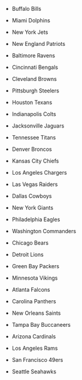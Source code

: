 - Buffalo Bills
- Miami Dolphins
- New York Jets
- New England Patriots
- Baltimore Ravens
- Cincinnati Bengals
- Cleveland Browns
- Pittsburgh Steelers
- Houston Texans
- Indianapolis Colts
- Jacksonville Jaguars
- Tennessee Titans
- Denver Broncos
- Kansas City Chiefs
- Los Angeles Chargers
- Las Vegas Raiders

- Dallas Cowboys
- New York Giants
- Philadelphia Eagles
- Washington Commanders
- Chicago Bears
- Detroit Lions
- Green Bay Packers
- Minnesota Vikings
- Atlanta Falcons
- Carolina Panthers
- New Orleans Saints
- Tampa Bay Buccaneers
- Arizona Cardinals
- Los Angeles Rams
- San Francisco 49ers
- Seattle Seahawks
